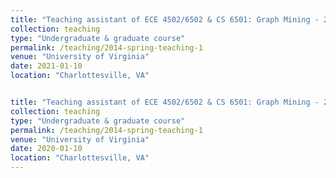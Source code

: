 ```yaml
---
title: "Teaching assistant of ECE 4502/6502 & CS 6501: Graph Mining - 2021 Spring"
collection: teaching
type: "Undergraduate & graduate course"
permalink: /teaching/2014-spring-teaching-1
venue: "University of Virginia"
date: 2021-01-10
location: "Charlottesville, VA"


title: "Teaching assistant of ECE 4502/6502 & CS 6501: Graph Mining - 2020 Spring"
collection: teaching
type: "Undergraduate & graduate course"
permalink: /teaching/2014-spring-teaching-1
venue: "University of Virginia"
date: 2020-01-10
location: "Charlottesville, VA"
---
```



